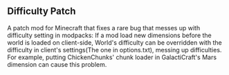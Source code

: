 ## Difficulty Patch
A patch mod for Minecraft that fixes a rare bug that messes up with difficulty setting in modpacks: If a mod load new dimensions before the world is loaded on client-side, World's difficulty can be overridden with the difficulty in client's settings(The one in options.txt), messing up difficulties.  
For example, putting ChickenChunks' chunk loader in GalactiCraft's Mars dimension can cause this problem.  